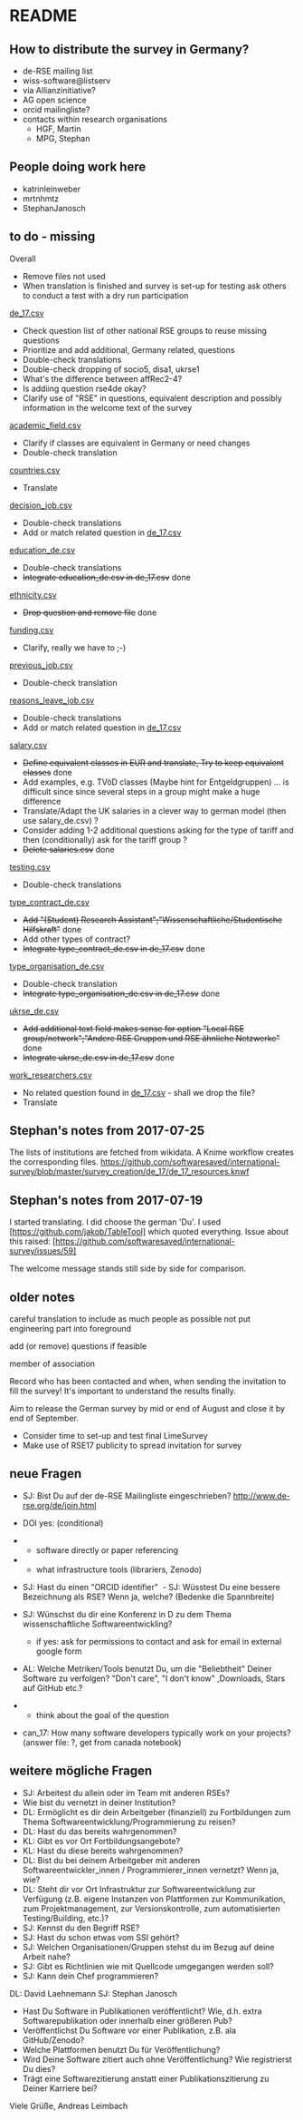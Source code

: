 README
======
How to distribute the survey in Germany?
----------------------------------------

  - de-RSE mailing list
  - wiss-software@listserv
  - via Allianzinitiative?
  - AG open science
  - orcid mailingliste?
  - contacts within research organisations
    - HGF, Martin
    - MPG, Stephan
    
People doing work here
----------------------

  * katrinleinweber
  * mrtnhmtz
  * StephanJanosch



to do - missing
---------------

Overall
- Remove files not used
- When translation is finished and survey is set-up for testing ask others to conduct a test with a dry run participation

[de_17.csv](de_17.csv)
- Check question list of other national RSE groups to reuse missing questions
- Prioritize and add additional, Germany related, questions
- Double-check translations
- Double-check dropping of socio5, disa1, ukrse1
- What's the difference between affRec2-4?
- Is addiing question rse4de okay?
- Clarify use of "RSE" in questions, equivalent description and possibly information in the welcome text of the survey

[academic_field.csv](listAnswers/academic_field.csv)
- Clarify if classes are equivalent in Germany or need changes
- Double-check translation

[countries.csv](listAnswers/countries.csv)
- Translate

[decision_job.csv](listAnswers/decision_job.csv)
- Double-check translations
- Add or match related question in [de_17.csv](de_17.csv)

[education_de.csv](listAnswers/education_de.csv)
- Double-check translations
- ~~Integrate education_de.csv in de_17.csv~~ done

[ethnicity.csv](listAnswers/ethnicity.csv)
- ~~Drop question and remove file~~ done

[funding.csv](listAnswers/funding.csv)
- Clarify, really we have to ;-)

[previous_job.csv](listAnswers/previous_job.csv)
- Double-check translation

[reasons_leave_job.csv](listAnswers/reasons_leave_job.csv)
- Double-check translations
- Add or match related question in [de_17.csv](de_17.csv)

[salary.csv](listAnswers/salary.csv)
- ~~Define equivalent classes in EUR and translate, Try to keep equivalent classes~~ done
- Add examples, e.g. TVöD classes (Maybe hint for Entgeldgruppen) ... is difficult since since several steps in a group might make a huge difference
- Translate/Adapt the UK salaries in a clever way to german model (then use salary_de.csv) ?
- Consider adding 1-2 additional questions asking for the type of tariff and then (conditionally) ask for the tariff group ?
- ~~Delete salaries.csv~~ done

[testing.csv](listAnswers/testing.csv)
- Double-check translations

[type_contract_de.csv](listAnswers/type_contract_de.csv)
- ~~Add "(Student) Research Assistant";"Wissenschaftliche/Studentische Hilfskraft"~~ done
- Add other types of contract?
- ~~Integrate type_contract_de.csv in de_17.csv~~ done

[type_organisation_de.csv](listAnswers/type_organisation_de.csv)
- Double-check translation
- ~~Integrate type_organisation_de.csv in de_17.csv~~ done

[ukrse_de.csv](listAnswers/ukrse_de.csv)
- ~~Add additional text field makes sense for option "Local RSE group/network";"Andere RSE Gruppen und RSE ähnliche Netzwerke"~~ done
- ~~Integrate ukrse_de.csv in de_17.csv~~ done

[work_researchers.csv](listAnswers/work_researchers.csv)
- No related question found in [de_17.csv](de_17.csv) - shall we drop the file?
- Translate


Stephan's notes from 2017-07-25
-------------------------------

The lists of institutions are fetched from wikidata. A Knime workflow creates the corresponding files. https://github.com/softwaresaved/international-survey/blob/master/survey_creation/de_17/de_17_resources.knwf
 
Stephan's notes from 2017-07-19
-------------------------------

I started translating. I did choose the german 'Du'. I used [https://github.com/jakob/TableTool] which quoted everything. Issue about this raised: [https://github.com/softwaresaved/international-survey/issues/59]

The welcome message stands still side by side for comparison. 

older notes
-----------


careful translation to include as much people as possible
  not put engineering part into foreground

add (or remove) questions if feasible

member of association

Record who has been contacted and when, when sending the invitation to fill the survey! It's important to understand the results finally.

Aim to release the German survey by mid or end of August and close it by end of September.
  - Consider time to set-up and test final LimeSurvey
  - Make use of RSE17 publicity to spread invitation for survey


neue Fragen
-----------

  - SJ: Bist Du auf der de-RSE Mailingliste eingeschrieben? http://www.de-rse.org/de/join.html

  - DOI yes: (conditional)
  -  - software directly or paper referencing
  -  - what infrastructure tools (librariers, Zenodo)
  		
  - SJ: Hast du einen "ORCID identifier"
  - SJ: Wüsstest Du eine bessere Bezeichnung als RSE? Wenn ja, welche? (Bedenke die Spannbreite)
  - SJ: Wünschst du dir eine Konferenz in D zu dem Thema wissenschaftliche Softwareentwickling?
  	- if yes: ask for permissions to contact and ask for email in external google form
  - AL: Welche Metriken/Tools benutzt Du, um die "Beliebtheit" Deiner Software zu verfolgen? "Don't care", "I don't know" ,Downloads, Stars auf GitHub etc.?
  -  - think about the goal of the question
  - can_17: How many software developers typically work on your projects? (answer file: ?, get from canada notebook)

weitere mögliche Fragen
-----------------------

  - SJ: Arbeitest du allein oder im Team mit anderen RSEs?
  - Wie bist du vernetzt in deiner Institution?
  - DL: Ermöglicht es dir dein Arbeitgeber (finanziell) zu Fortbildungen zum Thema Softwareentwicklung/Programmierung zu reisen? 
  - DL: Hast du das bereits wahrgenommen?
  - KL: Gibt es vor Ort Fortbildungsangebote?
  - KL: Hast du diese bereits wahrgenommen?
  - DL: Bist du bei deinem Arbeitgeber mit anderen Softwareentwickler_innen / Programmierer_innen vernetzt? Wenn ja, wie?
  - DL: Steht dir vor Ort Infrastruktur zur Softwareentwicklung zur Verfügung (z.B. eigene Instanzen von Plattformen zur Kommunikation, zum Projektmanagement, zur Versionskontrolle, zum automatisierten Testing/Building, etc.)?
  - SJ: Kennst du den Begriff RSE?
  - SJ: Hast du schon etwas vom SSI gehört?
  - SJ: Welchen Organisationen/Gruppen stehst du im Bezug auf deine Arbeit nahe?
  - SJ: Gibt es Richtlinien wie mit Quellcode umgegangen werden soll?
  - SJ: Kann dein Chef programmieren?
 
 DL: David Laehnemann
 SJ: Stephan Janosch
 
 * Hast Du Software in Publikationen veröffentlicht? Wie, d.h. extra Softwarepublikation oder innerhalb einer größeren Pub?
* Veröffentlichst Du Software vor einer Publikation, z.B. ala GitHub/Zenodo?
* Welche Plattformen benutzt Du für Veröffentlichung?
* Wird Deine Software zitiert auch ohne Veröffentlichung? Wie registrierst Du dies?
* Trägt eine Softwarezitierung anstatt einer Publikationszitierung zu Deiner Karriere bei?

Viele Grüße,
Andreas Leimbach 
 
  
